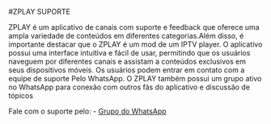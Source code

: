 #ZPLAY SUPORTE

ZPLAY é um aplicativo de canais com suporte e feedback que oferece uma ampla variedade de conteúdos em diferentes categorias.Além disso, é importante destacar que o ZPLAY é um mod de um IPTV player. O aplicativo possui uma interface intuitiva e fácil de usar, permitindo que os usuários naveguem por diferentes canais e assistam a conteúdos exclusivos em seus dispositivos móveis. Os usuários podem entrar em contato com a equipe de suporte Pelo WhatsApp. O ZPLAY também possui um grupo ativo no WhatsApp para conexão com outros fãs do aplicativo e discussão de tópicos 

Fale com o suporte pelo: - [Grupo do WhatsApp](https://chat.whatsapp.com/Koo17VvEM1jKAef3CrXgxs)